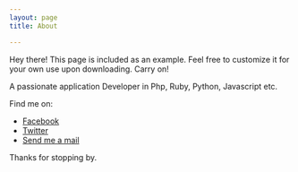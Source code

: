 ```yaml
---
layout: page
title: About

---
```


<p class="message">
  Hey there! This page is included as an example. Feel free to customize it for your own use upon downloading. Carry on!
</p>

A passionate application Developer in Php, Ruby, Python, Javascript etc.

Find me on:
* [Facebook](http://facebook.com)
* [Twitter](http://twitter.com/philip_nunoo)
* [Send me a mail](n)


Thanks for stopping by.
